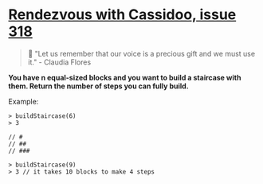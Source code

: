 # [Rendezvous with Cassidoo, issue 318](https://buttondown.email/cassidoo/archive/let-us-remember-that-our-voice-is-a-precious-gift/)

>🦜 "Let us remember that our voice is a precious gift and we must use it." - Claudia Flores

**You have n equal-sized blocks and you want to build a staircase with them. Return the number of steps you can fully build.**

Example:

```
> buildStaircase(6)
> 3

// #
// ##
// ###

> buildStaircase(9)
> 3 // it takes 10 blocks to make 4 steps
```